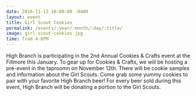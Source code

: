 ```yaml
---
date: 2016-11-12 16:00:00 -0400
layout: event
title: Girl Scout Cookies
permalink: /events/:year/:month/:day/:title/
image: girl-scout-cookies.jpg
time: from 4-6PM
---
```


High Branch is participating in the 2nd Annual Cookies & Crafts event at the Fillmore this January. To gear up for Cookies & Crafts, we will be hosting a pre-event in the taproomn on November 12th. There will be cookie samples and information about the Girl Scouts. Come grab some yummy cookies to pair with your favorite High Branch beer! For every beer sold during this event, High Branch will be donating a portion to the Girl Scouts.